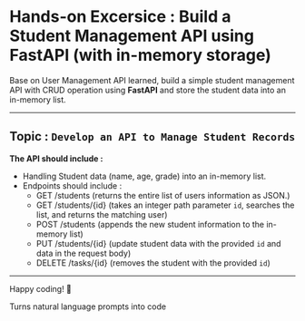 # Hands-on Excersice : Build a Student Management API using FastAPI (with in-memory storage)

Base on User Management API learned, build a simple student management API with CRUD operation using **FastAPI** and store the student data into an in-memory list.

---

## Topic : `Develop an API to Manage Student Records`
**The API should include :**
- Handling Student data (name, age, grade) into an in-memory list.
- Endpoints should include :
	- GET /students (returns the entire list of users information as JSON.)
	- GET /students/{id} (takes an integer path parameter `id`, searches the list, and returns the matching user) 
	- POST /students (appends the new student information to the in-memory list)
	- PUT /students/{id} (update student data with the provided `id` and data in the request body)
	- DELETE /tasks/{id} (removes the student with the provided `id`)

---

Happy coding! 🚀

Turns natural language prompts into code

